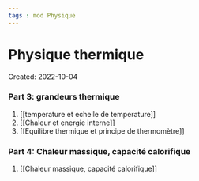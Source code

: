 ```yaml
---
tags : mod Physique
---
```

# Physique thermique
Created: 2022-10-04 

### Part 3: **grandeurs thermique** 
1. [[temperature et echelle de temperature]]  
2. [[Chaleur et energie interne]] 
3. [[Equilibre thermique et principe de thermomètre]] 

### Part 4: **Chaleur massique, capacité calorifique** 
1. [[Chaleur massique, capacité calorifique]]  
